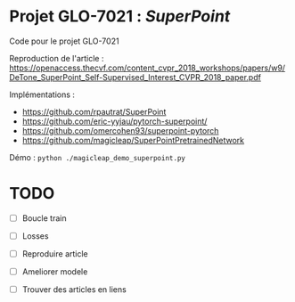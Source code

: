 # Projet GLO-7021 : _SuperPoint_
 Code pour le projet GLO-7021

 Reproduction de l'article : https://openaccess.thecvf.com/content_cvpr_2018_workshops/papers/w9/DeTone_SuperPoint_Self-Supervised_Interest_CVPR_2018_paper.pdf

 Implémentations :
 - https://github.com/rpautrat/SuperPoint
 - https://github.com/eric-yyjau/pytorch-superpoint/
 - https://github.com/omercohen93/superpoint-pytorch
 - https://github.com/magicleap/SuperPointPretrainedNetwork

 Démo :
 `python ./magicleap_demo_superpoint.py`

# TODO

 - [ ] Boucle train
 - [ ] Losses
 - [ ] Reproduire article
 - [ ] Ameliorer modele
 - [ ] Trouver des articles en liens


